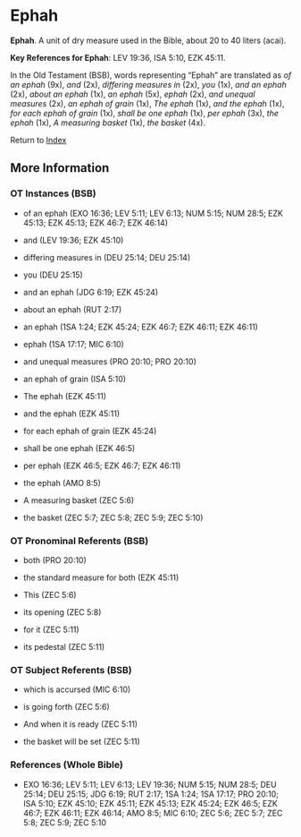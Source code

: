 # Ephah
**Ephah**. 
A unit of dry measure used in the Bible, about 20 to 40 liters (acai). 


**Key References for Ephah**: 
LEV 19:36, ISA 5:10, EZK 45:11. 


In the Old Testament (BSB), words representing “Ephah” are translated as 
*of an ephah* (9x), *and* (2x), *differing measures in* (2x), *you* (1x), *and an ephah* (2x), *about an ephah* (1x), *an ephah* (5x), *ephah* (2x), *and unequal measures* (2x), *an ephah of grain* (1x), *The ephah* (1x), *and the ephah* (1x), *for each ephah of grain* (1x), *shall be one ephah* (1x), *per ephah* (3x), *the ephah* (1x), *A measuring basket* (1x), *the basket* (4x). 




Return to [Index](00-Index.md)

## More Information

### OT Instances (BSB)

* of an ephah (EXO 16:36; LEV 5:11; LEV 6:13; NUM 5:15; NUM 28:5; EZK 45:13; EZK 45:13; EZK 46:7; EZK 46:14)

* and (LEV 19:36; EZK 45:10)

* differing measures in (DEU 25:14; DEU 25:14)

* you (DEU 25:15)

* and an ephah (JDG 6:19; EZK 45:24)

* about an ephah (RUT 2:17)

* an ephah (1SA 1:24; EZK 45:24; EZK 46:7; EZK 46:11; EZK 46:11)

* ephah (1SA 17:17; MIC 6:10)

* and unequal measures (PRO 20:10; PRO 20:10)

* an ephah of grain (ISA 5:10)

* The ephah (EZK 45:11)

* and the ephah (EZK 45:11)

* for each ephah of grain (EZK 45:24)

* shall be one ephah (EZK 46:5)

* per ephah (EZK 46:5; EZK 46:7; EZK 46:11)

* the ephah (AMO 8:5)

* A measuring basket (ZEC 5:6)

* the basket (ZEC 5:7; ZEC 5:8; ZEC 5:9; ZEC 5:10)



### OT Pronominal Referents (BSB)

* both (PRO 20:10)

* the standard measure for both (EZK 45:11)

* This (ZEC 5:6)

* its opening (ZEC 5:8)

* for it (ZEC 5:11)

* its pedestal (ZEC 5:11)



### OT Subject Referents (BSB)

* which is accursed (MIC 6:10)

* is going forth (ZEC 5:6)

* And when it is ready (ZEC 5:11)

* the basket will be set (ZEC 5:11)



### References (Whole Bible)

* EXO 16:36; LEV 5:11; LEV 6:13; LEV 19:36; NUM 5:15; NUM 28:5; DEU 25:14; DEU 25:15; JDG 6:19; RUT 2:17; 1SA 1:24; 1SA 17:17; PRO 20:10; ISA 5:10; EZK 45:10; EZK 45:11; EZK 45:13; EZK 45:24; EZK 46:5; EZK 46:7; EZK 46:11; EZK 46:14; AMO 8:5; MIC 6:10; ZEC 5:6; ZEC 5:7; ZEC 5:8; ZEC 5:9; ZEC 5:10



